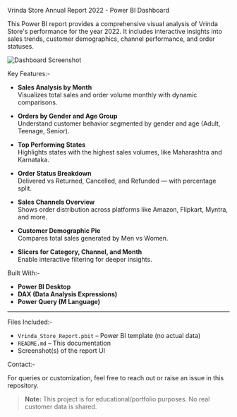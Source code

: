 Vrinda Store Annual Report 2022 - Power BI Dashboard

This Power BI report provides a comprehensive visual analysis of Vrinda Store's performance for the year 2022. It includes interactive insights into sales trends, customer demographics, channel performance, and order statuses.

![Dashboard Screenshot]([./0c7ec4ff-4ba6-421a-911c-042919a54c2e.png](https://github.com/sumitchatt10/Vrinda-Store-Dashboard_PowerBI/blob/main/Vrinda%20Store%20PowerBI.png))


Key Features:-

- **Sales Analysis by Month**  
  Visualizes total sales and order volume monthly with dynamic comparisons.

- **Orders by Gender and Age Group**  
  Understand customer behavior segmented by gender and age (Adult, Teenage, Senior).

- **Top Performing States**  
  Highlights states with the highest sales volumes, like Maharashtra and Karnataka.

- **Order Status Breakdown**  
  Delivered vs Returned, Cancelled, and Refunded — with percentage split.

- **Sales Channels Overview**  
  Shows order distribution across platforms like Amazon, Flipkart, Myntra, and more.

- **Customer Demographic Pie**  
  Compares total sales generated by Men vs Women.

- **Slicers for Category, Channel, and Month**  
  Enable interactive filtering for deeper insights.


Built With:-

- **Power BI Desktop**
- **DAX (Data Analysis Expressions)**
- **Power Query (M Language)**

---

Files Included:-

- `Vrinda_Store_Report.pbit` – Power BI template (no actual data)
- `README.md` – This documentation
- Screenshot(s) of the report UI

 Contact:-

For queries or customization, feel free to reach out or raise an issue in this repository.


> **Note:** This project is for educational/portfolio purposes. No real customer data is shared.

